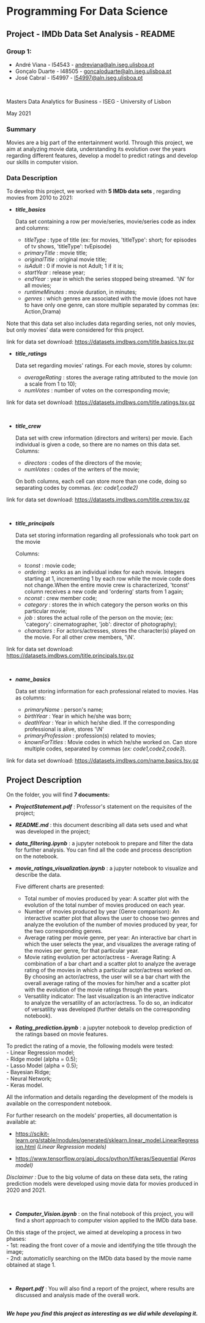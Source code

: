 # Programming For Data Science 

## Project - IMDb Data Set Analysis - README

### Group 1:

   - André Viana - l54543 - andreviana@aln.iseg.ulisboa.pt
   - Gonçalo Duarte - l48505 - goncaloduarte@aln.iseg.ulisboa.pt
   - José Cabral - l54997 - l54997@aln.iseg.ulisboa.pt
<br>

Masters Data Analytics for Business - ISEG - University of Lisbon

May 2021

### Summary

Movies are a big part of the entertainment world. Through this project, we aim at analyzing movie data, understanding its evolution over the years regarding different features, develop a model to predict ratings and develop our skills in computer vision.

### Data Description

To develop this project, we worked with <b>5 IMDb data sets </b>, regarding movies from 2010 to 2021:

   - <b><i>title_basics</i></b>
       
     Data set containing a row per movie/series, movie/series code as index and columns:
        - <i>titleType</i> : type of title (ex: for movies, 'titleType': short; for episodes of tv shows, 'titleType': tvEpisode)
        - <i>primaryTitle</i> : movie title;
        - <i>originalTitle</i> : original movie title;
        - <i>isAdult</i> : 0 if movie is not Adult; 1 if it is;
        - <i>startYear</i> : release year;
        - <i>endYear</i> : year in which the series stopped being streamed. '\N' for all movies; 
        - <i>runtimeMinutes</i> : movie duration, in minutes;
        - <i>genres</i> : which genres are associated with the movie (does not have to have only one genre, can store multiple separated by commas (ex: Action,Drama)

   Note that this data set also includes data regarding series, not only movies, but only movies' data were considered for this project.
    
 link for data set download: https://datasets.imdbws.com/title.basics.tsv.gz


   - <b><i>title_ratings</i></b>

     Data set regarding movies' ratings. For each movie, stores by column:
        - <i>averageRating</i> : stores the average rating attributed to the movie (on a scale from 1 to 10);
        - <i>numVotes</i> : number of votes on the corresponding movie;   

 link for data set download: https://datasets.imdbws.com/title.ratings.tsv.gz
 
 <br>
        
   - <b><i>title_crew</i></b>
   
     Data set with crew information (directors and writers) per movie. Each individual is given a code, so there are no names on this data set. Columns:
        - <i>directors</i> : codes of the directors of the movie;
        - <i>numVotes</i> : codes of the writers of the movie;  
     
     On both columns, each cell can store more than one code, doing so separating codes by commas. <i>(ex: code1,code2)</i>
     
 link for data set download: https://datasets.imdbws.com/title.crew.tsv.gz
 
 <br>
 
   - <b><i>title_principals</i></b>
   
     Data set storing information regarding all professionals who took part on the movie
    
     Columns:
        - <i>tconst</i> : movie code;
        - <i>ordering</i> : works as an individual index for each movie. Integers starting at 1, incrementing 1 by each row while the movie code does not change.When the entire movie crew is characterized, 'tconst' column receives a new code and 'ordering' starts from 1 again;
        - <i>nconst</i> : crew member code;
        - <i>category</i> : stores the in which category the person works on this particular movie;
        - <i>job</i> : stores the actual rolle of the person on the movie; (ex: 'category': cinematographer, 'job': director of photography);
        - <i>characters</i> : For actors/actresses, stores the character(s) played on the movie. For all other crew members, '\N'. 

 link for data set download: https://datasets.imdbws.com/title.principals.tsv.gz
 
 <br>
     
   - <b><i>name_basics</i></b>
   
     Data set storing information for each professional related to movies. Has as columns:
        - <i>primaryName</i> : person's name;
        - <i>birthYear</i> : Year in which he/she was born;
        - <i>deathYear</i> : Year in which he/she died. If the corresponding professional is alive, stores '\N'
        - <i>primaryProfession</i> : profession(s) related to movies;
        - <i>knownForTitles</i> : Movie codes in which he/she worked on. Can store multiple codes, separated by commas (<i>ex: code1,code2,code3</i>).
        
 link for data set download: https://datasets.imdbws.com/name.basics.tsv.gz
     
## Project Description


On the folder, you will find <b>7 documents: </b> 

  - <b><i>ProjectStatement.pdf</i></b> : Professor's statement on the requisites of the project;
  

  - <b><i>README.md</i></b> : this document describing all data sets used and what was developed in the project;
  
  
  - <b><i>data_filtering.ipynb</i></b> : a jupyter notebook to prepare and filter the data for further analysis. You can find all the code and process description on the notebook.


  - <b><i>movie_ratings_visualization.ipynb</i></b> : a jupyter notebook to visualize and describe the data.
  
      Five different charts are presented:
      <br>
      - Total number of movies produced by year:
              A scatter plot with the evolution of the total number of movies produced on each year.
              <br>
      - Number of movies produced by year (Genre comparison):
              An interactive scatter plot that allows the user to choose two genres and analyze the evolution of     the number of movies produced by year, for the two corresponding genres.
              <br>
      - Average rating per movie genre, per year:
              An interactive bar chart in which the user selects the year, and visualizes the average rating of the movies per genre, for that particular year.
              <br>
      - Movie rating evolution per actor/actress - Average Rating:
              A combination of a bar chart and a scatter plot to analyze the average rating of the movies in which a particular actor/actress worked on. By choosing an actor/actress, the user will se a bar chart with the overall average rating of the movies for him/her and a scatter plot with the evolution of the movie ratings through the years.
              <br>
      - Versatility indicator:
              The last visualization is an interactive indicator to analyze the versatility of an actor/actress. To do so, an indicator of versatility was developed (further details on the corresponding notebook).
              <br>
  - <b><i>Rating_prediction.ipynb</i></b> : a jupyter notebook to develop prediction of the ratings based on movie features.
  
  To predict the rating of a movie, the following models were tested:
       <br>
       - Linear Regression model;
       <br>
       - Ridge model (alpha = 0.5);
       <br>
       - Lasso Model (alpha = 0.5);
       <br>
       - Bayesian Ridge;
       <br>
       - Neural Network;
       <br>
       - Keras model.
       <br>
  
  All the information and details regarding the development of the models is available on the correspondent notebook.
  
  For further research on the models' properties, all documentation is available at: 
  
 - https://scikit-learn.org/stable/modules/generated/sklearn.linear_model.LinearRegression.html <i>(Linear Regression models)</i>
      
 - https://www.tensorflow.org/api_docs/python/tf/keras/Sequential <i>(Keras model)</i>
  
  <i>Disclaimer : </i> Due to the big volume of data on these data sets, the rating prediction models were developed using movie data for movies produced in 2020 and 2021.
  
  <br>
  
  - <b><i>Computer_Vision.ipynb</i></b> : on the final notebook of this project, you will find a short approach to computer vision applied to the IMDb data base. 
  
  On this stage of the project, we aimed at developing a process in two phases:
      <br>
      - 1st: reading the front cover of a movie and identifying the title through the image;
      <br>
      - 2nd: automaticlly searching on the IMDb data based by the movie name obtained at stage 1.
      
<br>

 - <b><i>Report.pdf</i></b> : You will also find a report of the project, where results are discussed and analysis made of the overall work.

<br>
<b><i>We hope you find this project as interesting as we did while developing it.</i></b>
